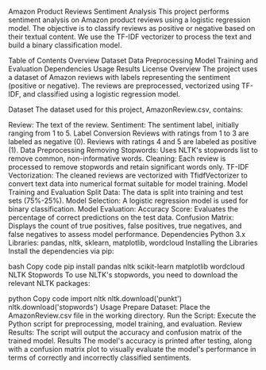 Amazon Product Reviews Sentiment Analysis
This project performs sentiment analysis on Amazon product reviews using a logistic regression model. The objective is to classify reviews as positive or negative based on their textual content. We use the TF-IDF vectorizer to process the text and build a binary classification model.

Table of Contents
Overview
Dataset
Data Preprocessing
Model Training and Evaluation
Dependencies
Usage
Results
License
Overview
The project uses a dataset of Amazon reviews with labels representing the sentiment (positive or negative). The reviews are preprocessed, vectorized using TF-IDF, and classified using a logistic regression model.

Dataset
The dataset used for this project, AmazonReview.csv, contains:

Review: The text of the review.
Sentiment: The sentiment label, initially ranging from 1 to 5.
Label Conversion
Reviews with ratings from 1 to 3 are labeled as negative (0).
Reviews with ratings 4 and 5 are labeled as positive (1).
Data Preprocessing
Removing Stopwords: Uses NLTK's stopwords list to remove common, non-informative words.
Cleaning: Each review is processed to remove stopwords and retain significant words only.
TF-IDF Vectorization: The cleaned reviews are vectorized with TfidfVectorizer to convert text data into numerical format suitable for model training.
Model Training and Evaluation
Split Data: The data is split into training and test sets (75%-25%).
Model Selection: A logistic regression model is used for binary classification.
Model Evaluation:
Accuracy Score: Evaluates the percentage of correct predictions on the test data.
Confusion Matrix: Displays the count of true positives, false positives, true negatives, and false negatives to assess model performance.
Dependencies
Python 3.x
Libraries: pandas, nltk, sklearn, matplotlib, wordcloud
Installing the Libraries
Install the dependencies via pip:

bash
Copy code
pip install pandas nltk scikit-learn matplotlib wordcloud
NLTK Stopwords
To use NLTK's stopwords, you need to download the relevant NLTK packages:

python
Copy code
import nltk
nltk.download('punkt')
nltk.download('stopwords')
Usage
Prepare Dataset: Place the AmazonReview.csv file in the working directory.
Run the Script: Execute the Python script for preprocessing, model training, and evaluation.
Review Results: The script will output the accuracy and confusion matrix of the trained model.
Results
The model's accuracy is printed after testing, along with a confusion matrix plot to visually evaluate the model's performance in terms of correctly and incorrectly classified sentiments.